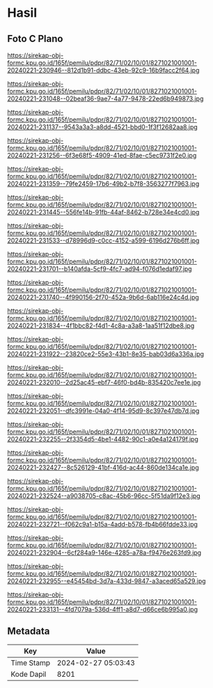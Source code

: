 # Hasil

## Foto C Plano

https://sirekap-obj-formc.kpu.go.id/165f/pemilu/pdpr/82/71/02/10/01/8271021001001-20240221-230946--812d1b91-ddbc-43eb-92c9-16b9facc2f64.jpg

https://sirekap-obj-formc.kpu.go.id/165f/pemilu/pdpr/82/71/02/10/01/8271021001001-20240221-231048--02beaf36-9ae7-4a77-9478-22ed6b949873.jpg

https://sirekap-obj-formc.kpu.go.id/165f/pemilu/pdpr/82/71/02/10/01/8271021001001-20240221-231137--9543a3a3-a8dd-4521-bbd0-1f3f12682aa8.jpg

https://sirekap-obj-formc.kpu.go.id/165f/pemilu/pdpr/82/71/02/10/01/8271021001001-20240221-231256--6f3e68f5-4909-41ed-8fae-c5ec9731f2e0.jpg

https://sirekap-obj-formc.kpu.go.id/165f/pemilu/pdpr/82/71/02/10/01/8271021001001-20240221-231359--79fe2459-17b6-49b2-b7f8-3563277f7963.jpg

https://sirekap-obj-formc.kpu.go.id/165f/pemilu/pdpr/82/71/02/10/01/8271021001001-20240221-231445--556fe14b-91fb-44af-8462-b728e34e4cd0.jpg

https://sirekap-obj-formc.kpu.go.id/165f/pemilu/pdpr/82/71/02/10/01/8271021001001-20240221-231533--d78996d9-c0cc-4152-a599-6196d276b6ff.jpg

https://sirekap-obj-formc.kpu.go.id/165f/pemilu/pdpr/82/71/02/10/01/8271021001001-20240221-231701--b140afda-5cf9-4fc7-ad94-f076d1edaf97.jpg

https://sirekap-obj-formc.kpu.go.id/165f/pemilu/pdpr/82/71/02/10/01/8271021001001-20240221-231740--4f990156-2f70-452a-9b6d-6ab116e24c4d.jpg

https://sirekap-obj-formc.kpu.go.id/165f/pemilu/pdpr/82/71/02/10/01/8271021001001-20240221-231834--4f1bbc82-f4d1-4c8a-a3a8-1aa51f12dbe8.jpg

https://sirekap-obj-formc.kpu.go.id/165f/pemilu/pdpr/82/71/02/10/01/8271021001001-20240221-231922--23820ce2-55e3-43b1-8e35-bab03d6a336a.jpg

https://sirekap-obj-formc.kpu.go.id/165f/pemilu/pdpr/82/71/02/10/01/8271021001001-20240221-232010--2d25ac45-ebf7-46f0-bd4b-835420c7ee1e.jpg

https://sirekap-obj-formc.kpu.go.id/165f/pemilu/pdpr/82/71/02/10/01/8271021001001-20240221-232051--dfc3991e-04a0-4f14-95d9-8c397e47db7d.jpg

https://sirekap-obj-formc.kpu.go.id/165f/pemilu/pdpr/82/71/02/10/01/8271021001001-20240221-232255--2f3354d5-4be1-4482-90c1-a0e4a124179f.jpg

https://sirekap-obj-formc.kpu.go.id/165f/pemilu/pdpr/82/71/02/10/01/8271021001001-20240221-232427--8c526129-41bf-416d-ac44-860de134ca1e.jpg

https://sirekap-obj-formc.kpu.go.id/165f/pemilu/pdpr/82/71/02/10/01/8271021001001-20240221-232524--a9038705-c8ac-45b6-96cc-5f51da9f12e3.jpg

https://sirekap-obj-formc.kpu.go.id/165f/pemilu/pdpr/82/71/02/10/01/8271021001001-20240221-232721--f062c9a1-b15a-4add-b578-fb4b66fdde33.jpg

https://sirekap-obj-formc.kpu.go.id/165f/pemilu/pdpr/82/71/02/10/01/8271021001001-20240221-232904--6cf284a9-146e-4285-a78a-f9476e263fd9.jpg

https://sirekap-obj-formc.kpu.go.id/165f/pemilu/pdpr/82/71/02/10/01/8271021001001-20240221-232955--e45454bd-3d7a-433d-9847-a3aced65a529.jpg

https://sirekap-obj-formc.kpu.go.id/165f/pemilu/pdpr/82/71/02/10/01/8271021001001-20240221-233131--4fd7079a-536d-4ff1-a8d7-d66ce6b995a0.jpg


## Metadata

| Key        | Value               |
| ---------- | ------------------- |
| Time Stamp | 2024-02-27 05:03:43 |
| Kode Dapil | 8201                |



